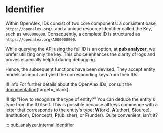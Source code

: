 # Identifier

Within OpenAlex, IDs consist of two core components: a consistent base, `https://openalex.org/`, and a unique resource identifier called the Key, such as `A000000000`. Consequently, a complete ID is structured as `https://openalex.org/A000000000`.

While querying the API using the full ID is an option, at **pub analyzer**, we prefer utilizing only the key. This choice enhances the clarity of logs and proves especially helpful during debugging.

Hence, the subsequent functions have been devised. They accept entity models as input and yield the corresponding keys from their IDs.

!!! info
    For further details about the OpenAlex IDs, consult the [documentation](https://docs.openalex.org/how-to-use-the-api/get-single-entities#the-openalex-id){target=_blank}.

!!! tip "How to recognize the type of entity?"
    You can deduce the entity's type from the ID itself. This is possible because all keys commence with a letter that corresponds to the entity's type: **W**(ork), **A**(uthor), **S**(ource), **I**(nstitution), **C**(oncept), **P**(ublisher), or **F**(under). Quite convenient, isn't it?

::: pub_analyzer.internal.identifier
